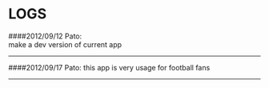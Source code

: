 LOGS
=====
####2012/09/12 Pato:    
make a dev version of current app
***
####2012/09/17 Pato:
this app is very usage for football fans
***
